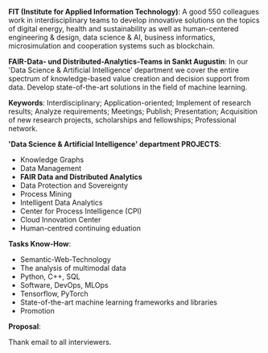 **FIT (Institute for Applied Information Technology)**: A good 550 colleagues work in interdisciplinary teams to develop innovative solutions on the topics of digital energy, health and sustainability as well as human-centered engineering & design, data science & AI, business informatics, microsimulation and cooperation systems such as blockchain.

**FAIR-Data- und Distributed-Analytics-Teams in Sankt Augustin**: In our 'Data Science & Artificial Intelligence' department we cover the entire spectrum of knowledge-based value creation and decision support from data. Develop state-of-the-art solutions in the field of machine learning.

**Keywords**: Interdisciplinary; Application-oriented; Implement of research results; Analyze requirements; Meetings; Publish; Presentation; Acquisition of new research projects, scholarships and fellowships; Professional network.

**'Data Science & Artificial Intelligence' department PROJECTS**: 
- Knowledge Graphs
- Data Management
- **FAIR Data and Distributed Analytics**
- Data Protection and Sovereignty
- Process Mining
- Intelligent Data Analytics
- Center for Process Intelligence (CPI)
- Cloud Innovation Center
- Human-centred continuing eduation

**Tasks Know-How**:
- Semantic-Web-Technology
- The analysis of multimodal data
- Python, C++, SQL
- Software, DevOps, MLOps
- Tensorflow, PyTorch
- State-of-the-art machine learning frameworks and libraries
- Promotion

**Proposal**:

Thank email to all interviewers.
